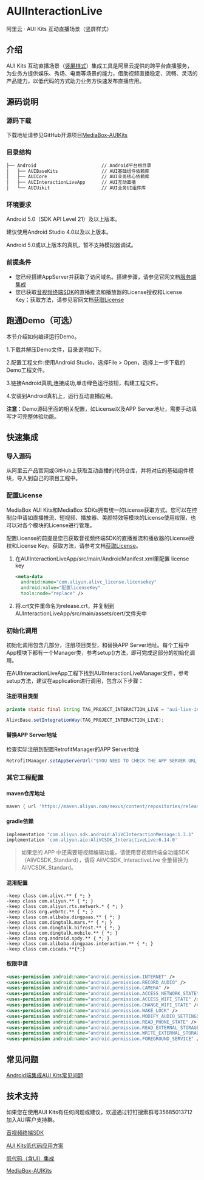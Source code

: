 # AUIInteractionLive
阿里云 · AUI Kits 互动直播场景（竖屏样式）

## 介绍
AUI Kits 互动直播场景（[竖屏样式](https://help.aliyun.com/document_detail/2401430.html)）集成工具是阿里云提供的跨平台直播服务，为业务方提供娱乐、秀场、电商等场景的能力，借助视频直播稳定、流畅、灵活的产品能力，以低代码的方式助力业务方快速发布直播应用。


## 源码说明

### 源码下载
下载地址请参见GitHub开源项目[MediaBox-AUIKits](https://github.com/MediaBox-AUIKits/AUIInteractionLive)


### 目录结构

```html
├── Android                        // Android平台根目录
│   ├── AUIBaseKits                // AUI基础组件依赖库
│   ├── AUICore                    // AUI业务核心依赖库
│   ├── AUIInteractionLiveApp      // AUI互动直播
│   └── AUIUikit                   // AUI业务UI组件库
```

### 环境要求
Android 5.0（SDK API Level 21）及以上版本。

建议使用Android Studio 4.0以及以上版本。

Android 5.0或以上版本的真机，暂不支持模拟器调试。

### 前提条件
* 您已经搭建AppServer并获取了访问域名。搭建步骤，请参见官网文档[服务端集成](https://help.aliyun.com/document_detail/2401417.html)
* 您已获取[音视频终端SDK](https://help.aliyun.com/product/261167.html)的直播推流和播放器的License授权和License Key；获取方法，请参见官网文档[获取License](https://help.aliyun.com/document_detail/2391512.html)

## 跑通Demo（可选）

本节介绍如何编译运行Demo。

1.下载并解压Demo文件，目录说明如下。

2.配置工程文件:使用Android Studio，选择File > Open，选择上一步下载的Demo工程文件。

3.链接Android真机,连接成功,单击绿色运行按钮，构建工程文件。

4.安装到Android真机上，运行互动直播应用。

**注意**：Demo源码里面的相关配置，如License以及APP Server地址，需要手动填写才可完整体验功能。

## 快速集成

### 导入源码

从阿里云产品官网或GitHub上获取互动直播的代码仓库，并将对应的基础组件模块，导入到自己的项目工程中。

### 配置License
MediaBox AUI Kits和MediaBox SDKs拥有统一的License获取方式。您可以在控制台申请如直播推流、短视频、播放器、美颜特效等模块的License使用权限，也可以对各个模块的License进行管理。

配置License的前提是您已获取音视频终端SDK的直播推流和播放器的License授权和License Key。获取方法，请参考文档[获取License](https://help.aliyun.com/document_detail/2391512.html)。

1. 在AUIInteractionLiveApp/src/main/AndroidManifest.xml里配置 license key

   ```xml
   <meta-data
     android:name="com.aliyun.alivc_license.licensekey"
     android:value="配置licenseKey"
     tools:node="replace" />
   ```

1. 将.crt文件重命名为release.crt，并复制到AUInteractionLiveApp/src/main/assets/cert/文件夹中
### 初始化调用

初始化调用包含几部分，注册项目类型，和替换APP Server地址。每个工程中App模块下都有一个Manager类，参考setup()方法，即可完成这部分的初始化调用。

在AUIInteractionLiveApp工程下找到AUIInteractionLiveManager文件，参考setup方法，建议在application进行调用，包含以下步骤：

#### 注册项目类型

```java
private static final String TAG_PROJECT_INTERACTION_LIVE = "aui-live-interaction";

AlivcBase.setIntegrationWay(TAG_PROJECT_INTERACTION_LIVE);
```

#### 替换APP Server地址

检查实际注册到配置RetrofitManager的APP Server地址

```java
RetrofitManager.setAppServerUrl("$YOU NEED TO CHECK THE APP SERVER URL HERE$");
```

### 其它工程配置

#### maven仓库地址

```groovy
maven { url 'https://maven.aliyun.com/nexus/content/repositories/releases' }
```

#### gradle依赖

```groovy
implementation "com.aliyun.sdk.android:AliVCInteractionMessage:1.3.1"
implementation 'com.aliyun.aio:AliVCSDK_InteractiveLive:6.14.0'
```

> 如果您的 APP 中还需要短视频编辑功能，请使用音视频终端全功能SDK（AliVCSDK_Standard），请将 AliVCSDK_InteractiveLive 全量替换为 AliVCSDK_Standard。

#### 混淆配置

```text
-keep class com.alivc.** { *; }
-keep class com.aliyun.** { *; }
-keep class com.aliyun.rts.network.* { *; }
-keep class org.webrtc.** { *; }
-keep class com.alibaba.dingpaas.** { *; }
-keep class com.dingtalk.mars.** { *; }
-keep class com.dingtalk.bifrost.** { *; }
-keep class com.dingtalk.mobile.** { *; }
-keep class org.android.spdy.** { *; }
-keep class com.alibaba.dingpaas.interaction.** { *; }
-keep class com.cicada.**{*;}
```

#### 权限申请

```xml
<uses-permission android:name="android.permission.INTERNET" />
<uses-permission android:name="android.permission.RECORD_AUDIO" />
<uses-permission android:name="android.permission.CAMERA" />
<uses-permission android:name="android.permission.ACCESS_NETWORK_STATE" />
<uses-permission android:name="android.permission.ACCESS_WIFI_STATE" />
<uses-permission android:name="android.permission.CHANGE_WIFI_STATE" />
<uses-permission android:name="android.permission.WAKE_LOCK" />
<uses-permission android:name="android.permission.MODIFY_AUDIO_SETTINGS" />
<uses-permission android:name="android.permission.READ_PHONE_STATE" />
<uses-permission android:name="android.permission.READ_EXTERNAL_STORAGE" />
<uses-permission android:name="android.permission.WRITE_EXTERNAL_STORAGE" />
<uses-permission android:name="android.permission.FOREGROUND_SERVICE" />
```

## 常见问题

[Android端集成AUI Kits常见问题](https://help.aliyun.com/document_detail/2401413.html)

## 技术支持

如果您在使用AUI Kits有任何问题或建议，欢迎通过钉钉搜索群号35685013712加入AUI客户支持群。

[音视频终端SDK](https://help.aliyun.com/product/261167.html)

[AUI Kits低代码应用方案](https://help.aliyun.com/document_detail/2391314.html)

[低代码（含UI）集成](https://help.aliyun.com/zh/live/user-guide/integrate-aui-kits/)

[MediaBox-AUIKits](https://github.com/orgs/MediaBox-AUIKits/repositories)

